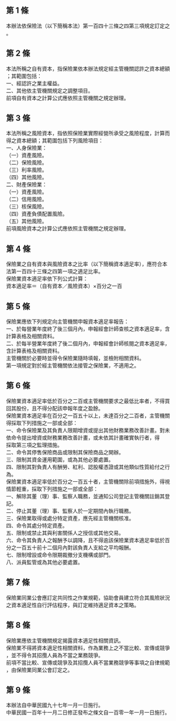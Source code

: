 第 1 條
-------
本辦法依保險法（以下簡稱本法）第一百四十三條之四第三項規定訂定之  
。

第 2 條
-------
本法所稱之自有資本，指保險業依本辦法規定經主管機關認許之資本總額  
；其範圍包括：  
一、經認許之業主權益。  
二、其他依主管機關規定之調整項目。  
前項自有資本之計算公式應依照主管機關之規定辦理。

第 3 條
-------
本法所稱之風險資本，指依照保險業實際經營所承受之風險程度，計算而  
得之資本總額；其範圍包括下列風險項目：  
一、人身保險業：  
（一）資產風險。  
（二）保險風險。  
（三）利率風險。  
（四）其他風險。  
二、財產保險業：  
（一）資產風險。  
（二）信用風險。  
（三）核保風險。  
（四）資產負債配置風險。  
（五）其他風險。  
前項風險資本之計算公式應依照主管機關之規定辦理。

第 4 條
-------
保險業之自有資本與風險資本之比率（以下簡稱資本適足率），應符合本  
法第一百四十三條之四第一項之適足比率。  
保險業資本適足率依下列公式計算：  
資本適足率＝（自有資本／風險資本）×百分之一百

第 5 條
-------
保險業應依下列規定向主管機關申報資本適足率報告：  
一、於每營業年度終了後三個月內，申報經會計師查核之資本適足率，含  
    計算表格及相關資料。  
二、於每半營業年度終了後二個月內，申報經會計師核閱之資本適足率，  
    含計算表格及相關資料。  
主管機關於必要時並得令保險業隨時填報，並檢附相關資料。  
第一項規定對於經主管機關依法接管之保險業，不適用之。

第 6 條
-------
保險業資本適足率低於百分之二百或主管機關要求之最低比率者，不得買  
回其股份，且不得分配該申報年度之盈餘。  
保險業資本適足率在百分之一百五十以上，未達百分之二百者，主管機關  
得採取下列措施之一部或全部：  
一、命令保險業及其負責人限期增資或提出其他財務業務改善計畫。對未  
    依命令提出增資或財務業務改善計畫，或未依其計畫確實執行者，得  
    採取第三項之監理措施。  
二、命令其停售保險商品或限制其保險商品之開辦。  
三、限制其資金運用範圍，或為其他必要處置。  
四、限制其對負責人有酬勞、紅利、認股權憑證或其他類似性質給付之行  
    為。  
保險業資本適足率低於百分之一百五十者，主管機關除前項措施外，得視  
情節輕重，採取下列措施之一部或全部：  
一、解除其董（理）事、監察人職務，並通知公司登記主管機關註銷其登  
    記。  
二、停止其董（理）事、監察人於一定期間內執行職務。  
三、保險業取得或處分特定資產，應先經主管機關核准。  
四、命令其處分特定資產。  
五、限制或禁止其與利害關係人之授信或其他交易。  
六、命令其負責人之報酬予以調降，且不得逾該保險業資本適足率低於百  
    分之一百五十前十二個月內對該負責人支給之平均報酬。  
七、限制增設或命令限期裁撤分支機構或部門。  
八、派員監管或為其他必要處置。

第 7 條
-------
保險業同業公會應訂定共同性之作業規範，協助會員建立符合其風險狀況  
之資本適足性自行評估程序，與訂定維持適足資本之策略。

第 8 條
-------
保險業應依主管機關規定揭露資本適足性相關資訊。  
保險業不得將資本適足性相關資料，作為業務上之不當比較、宣傳或競爭  
，並不得令其招攬人員為不當之業務競爭。  
前項不當比較、宣傳或競爭及其招攬人員不當業務競爭等事項之自律規範  
，由保險業同業公會訂定之。

第 9 條
-------
本辦法自中華民國九十七年一月一日施行。  
中華民國一百年十一月二日修正發布之條文自一百零一年一月一日施行。

